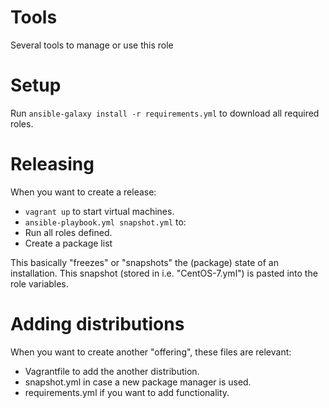 # Tools
Several tools to manage or use this role

# Setup
Run `ansible-galaxy install -r requirements.yml` to download all required roles.

# Releasing
When you want to create a release:
- `vagrant up` to start virtual machines.
- `ansible-playbook.yml snapshot.yml` to:
- Run all roles defined.
- Create a package list

This basically "freezes" or "snapshots" the (package) state of an installation. This snapshot (stored in i.e. "CentOS-7.yml") is pasted into the role variables.

# Adding distributions
When you want to create another "offering", these files are relevant:
- Vagrantfile to add the another distribution.
- snapshot.yml in case a new package manager is used.
- requirements.yml if you want to add functionality.
